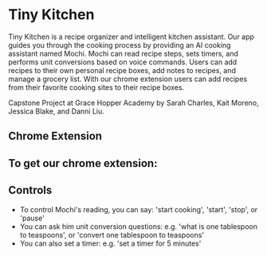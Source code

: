 # Tiny Kitchen

Tiny Kitchen is a recipe organizer and intelligent kitchen assistant. Our app guides you through the cooking process by providing an AI cooking assistant named Mochi.  Mochi can read recipe steps, sets timers, and performs unit conversions based on voice commands. Users can add recipes to their own personal recipe boxes, add notes to recipes, and manage a grocery list. With our chrome extension users can add recipes from their favorite cooking sites to their recipe boxes.

Capstone Project at Grace Hopper Academy by Sarah Charles, Kait Moreno, Jessica Blake, and Danni Liu.

## Chrome Extension
To get our chrome extension:
  -
## Controls
  - To control Mochi's reading, you can say: 'start cooking', 'start', 'stop', or 'pause'
  - You can ask him unit conversion questions: e.g. 'what is one tablespoon to teaspoons', or 'convert one tablespoon to teaspoons'
  - You can also set a timer: e.g. 'set a timer for 5 minutes'
